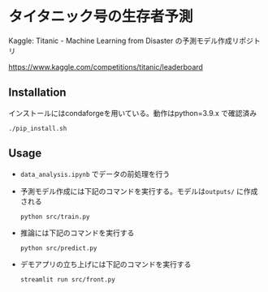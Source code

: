 # タイタニック号の生存者予測

Kaggle: Titanic - Machine Learning from Disaster の予測モデル作成リポジトリ

https://www.kaggle.com/competitions/titanic/leaderboard

## Installation

インストールにはcondaforgeを用いている。動作はpython=3.9.x で確認済み

```shell
./pip_install.sh
```

## Usage

* `data_analysis.ipynb` でデータの前処理を行う

* 予測モデル作成には下記のコマンドを実行する。モデルは`outputs/` に作成される
  ```shell
  python src/train.py
  ```

* 推論には下記のコマンドを実行する
  ```shell
  python src/predict.py
  ```

* デモアプリの立ち上げには下記のコマンドを実行する
  ```shell
  streamlit run src/front.py
  ```

  
